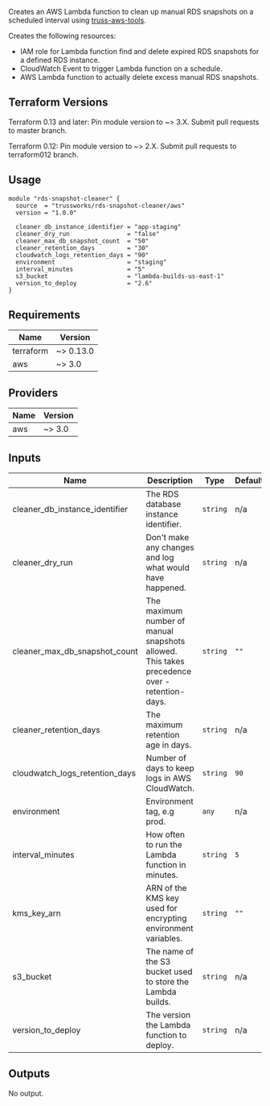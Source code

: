 Creates an AWS Lambda function to clean up manual RDS snapshots
on a scheduled interval using [truss-aws-tools](https://github.com/trussworks/truss-aws-tools).

Creates the following resources:

* IAM role for Lambda function find and delete expired RDS snapshots for a
  defined RDS instance.
* CloudWatch Event to trigger Lambda function on a schedule.
* AWS Lambda function to actually delete excess manual RDS snapshots.

## Terraform Versions

Terraform 0.13 and later: Pin module version to ~> 3.X. Submit pull requests to master branch.

Terraform 0.12: Pin module version to ~> 2.X. Submit pull requests to terraform012 branch.

## Usage

```hcl
module "rds-snapshot-cleaner" {
  source  = "trussworks/rds-snapshot-cleaner/aws"
  version = "1.0.0"

  cleaner_db_instance_identifier = "app-staging"
  cleaner_dry_run                = "false"
  cleaner_max_db_snapshot_count  = "50"
  cleaner_retention_days         = "30"
  cloudwatch_logs_retention_days = "90"
  environment                    = "staging"
  interval_minutes               = "5"
  s3_bucket                      = "lambda-builds-us-east-1"
  version_to_deploy              = "2.6"
}
```

<!-- BEGINNING OF PRE-COMMIT-TERRAFORM DOCS HOOK -->
## Requirements

| Name | Version |
|------|---------|
| terraform | ~> 0.13.0 |
| aws | ~> 3.0 |

## Providers

| Name | Version |
|------|---------|
| aws | ~> 3.0 |

## Inputs

| Name | Description | Type | Default | Required |
|------|-------------|------|---------|:--------:|
| cleaner\_db\_instance\_identifier | The RDS database instance identifier. | `string` | n/a | yes |
| cleaner\_dry\_run | Don't make any changes and log what would have happened. | `string` | n/a | yes |
| cleaner\_max\_db\_snapshot\_count | The maximum number of manual snapshots allowed. This takes precedence over -retention-days. | `string` | `""` | no |
| cleaner\_retention\_days | The maximum retention age in days. | `string` | n/a | yes |
| cloudwatch\_logs\_retention\_days | Number of days to keep logs in AWS CloudWatch. | `string` | `90` | no |
| environment | Environment tag, e.g prod. | `any` | n/a | yes |
| interval\_minutes | How often to run the Lambda function in minutes. | `string` | `5` | no |
| kms\_key\_arn | ARN of the KMS key used for encrypting environment variables. | `string` | `""` | no |
| s3\_bucket | The name of the S3 bucket used to store the Lambda builds. | `string` | n/a | yes |
| version\_to\_deploy | The version the Lambda function to deploy. | `string` | n/a | yes |

## Outputs

No output.

<!-- END OF PRE-COMMIT-TERRAFORM DOCS HOOK -->
